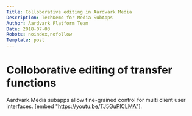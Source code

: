```yaml
---
Title: Colloborative editing in Aardvark Media
Description: TechDemo for Media SubApps
Author: Aardvark Platform Team
Date: 2018-07-03
Robots: noindex,nofollow
Template: post
---
```

# Colloborative editing of transfer functions

Aardvark.Media subapps allow fine-grained control for multi client user interfaces.
[embed "https://youtu.be/TJ5GuPlCLMA"].